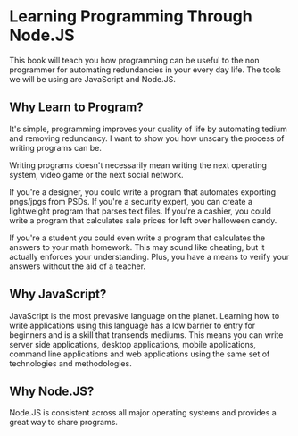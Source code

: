 # Learning Programming Through Node.JS

This book will teach you how programming can be useful to the non programmer for automating redundancies in your every day life.  The tools we will be using are JavaScript and Node.JS.  

## Why Learn to Program?

It's simple, programming improves your quality of life by automating tedium and removing redundancy.  I want to show you how unscary the process of writing programs can be.

Writing programs doesn't necessarily mean writing the next operating system, video game or the next social network.

If you're a designer, you could write a program that automates exporting pngs/jpgs from PSDs.  If you're a security expert, you can create a lightweight program that parses text files.  If you're a cashier, you could write a program that calculates sale prices for left over halloween candy.

If you're a student you could even write a program that calculates the answers to your math homework.  This may sound like cheating, but it actually enforces your understanding.  Plus, you have a means to verify your answers without the aid of a teacher.

## Why JavaScript?

JavaScript is the most prevasive language on the planet.  Learning how to write applications using this language has a low barrier to entry for beginners and is a skill that transends mediums.  This means you can write server side applications, desktop applications, mobile applications, command line applications and web applications using the same set of technologies and methodologies.

## Why Node.JS?

Node.JS is consistent across all major operating systems and provides a great way to share programs.